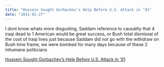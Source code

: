 ```yaml
---
title: "Hussein Sought Gorbachev’s Help Before U.S. Attack in ’91"
date: "2011-01-27"
---
```


I dont know whats more disgusting, Saddam reference to causality that 4 iraqi dead to 1 American would be great success, or Bush total dismissal of the cost of Iraqi lives just because Saddam did not go with the withdraw on Bush time frame, we were bombed for many days because of these 2 inhumane politicians  

  
[Hussein Sought Gorbachev’s Help Before U.S. Attack in ’91](http://www.nytimes.com/2011/01/20/world/middleeast/20archive.html?pagewanted=1&_r=2&ref=middleeast)
